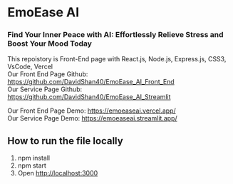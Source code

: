 # EmoEase AI
### Find Your Inner Peace with AI: Effortlessly Relieve Stress and Boost Your Mood Today
This repoistory is Front-End page with React.js, Node.js, Express.js, CSS3, VsCode, Vercel\
Our Front End Page Github: https://github.com/DavidShan40/EmoEase_AI_Front_End \
Our Service Page Github: https://github.com/DavidShan40/EmoEase_AI_Streamlit

Our Front End Page Demo: https://emoeaseai.vercel.app/ \
Our Service Page Demo: https://emoeaseai.streamlit.app/

## How to run the file locally
1. npm install
2. npm start
3. Open [http://localhost:3000](http://localhost:3000)


